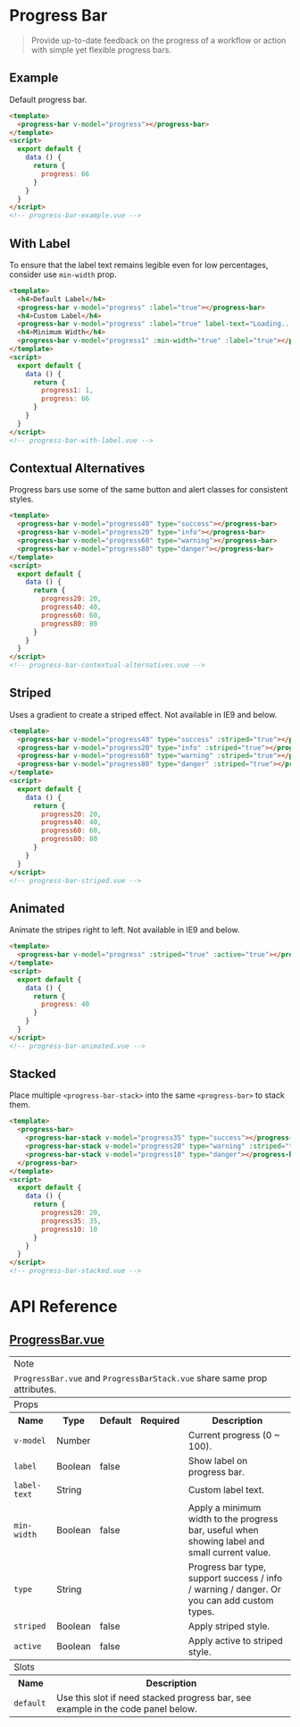 # Progress Bar

> Provide up-to-date feedback on the progress of a workflow or action with simple yet flexible progress bars.

## Example

Default progress bar.

```html
<template>
  <progress-bar v-model="progress"></progress-bar>
</template>
<script>
  export default {
    data () {
      return {
        progress: 66
      }
    }
  }
</script>
<!-- progress-bar-example.vue -->
```

## With Label

To ensure that the label text remains legible even for low percentages, consider use `min-width` prop.

```html
<template>
  <h4>Default Label</h4>
  <progress-bar v-model="progress" :label="true"></progress-bar>
  <h4>Custom Label</h4>
  <progress-bar v-model="progress" :label="true" label-text="Loading......Please wait."></progress-bar>
  <h4>Minimum Width</h4>
  <progress-bar v-model="progress1" :min-width="true" :label="true"></progress-bar>
</template>
<script>
  export default {
    data () {
      return {
        progress1: 1,
        progress: 66
      }
    }
  }
</script>
<!-- progress-bar-with-label.vue -->
```

## Contextual Alternatives

Progress bars use some of the same button and alert classes for consistent styles.

```html
<template>
  <progress-bar v-model="progress40" type="success"></progress-bar>
  <progress-bar v-model="progress20" type="info"></progress-bar>
  <progress-bar v-model="progress60" type="warning"></progress-bar>
  <progress-bar v-model="progress80" type="danger"></progress-bar>
</template>
<script>
  export default {
    data () {
      return {
        progress20: 20,
        progress40: 40,
        progress60: 60,
        progress80: 80
      }
    }
  }
</script>
<!-- progress-bar-contextual-alternatives.vue -->
```

## Striped

Uses a gradient to create a striped effect. Not available in IE9 and below.

```html
<template>
  <progress-bar v-model="progress40" type="success" :striped="true"></progress-bar>
  <progress-bar v-model="progress20" type="info" :striped="true"></progress-bar>
  <progress-bar v-model="progress60" type="warning" :striped="true"></progress-bar>
  <progress-bar v-model="progress80" type="danger" :striped="true"></progress-bar>
</template>
<script>
  export default {
    data () {
      return {
        progress20: 20,
        progress40: 40,
        progress60: 60,
        progress80: 80
      }
    }
  }
</script>
<!-- progress-bar-striped.vue -->
```

## Animated

Animate the stripes right to left. Not available in IE9 and below.

```html
<template>
  <progress-bar v-model="progress" :striped="true" :active="true"></progress-bar>
</template>
<script>
  export default {
    data () {
      return {
        progress: 40
      }
    }
  }
</script>
<!-- progress-bar-animated.vue -->
```

## Stacked

Place multiple `<progress-bar-stack>` into the same `<progress-bar>` to stack them.

```html
<template>
  <progress-bar>
    <progress-bar-stack v-model="progress35" type="success"></progress-bar-stack>
    <progress-bar-stack v-model="progress20" type="warning" :striped="true"></progress-bar-stack>
    <progress-bar-stack v-model="progress10" type="danger"></progress-bar-stack>
  </progress-bar>
</template>
<script>
  export default {
    data () {
      return {
        progress20: 20,
        progress35: 35,
        progress10: 10
      }
    }
  }
</script>
<!-- progress-bar-stacked.vue -->
```

# API Reference

## [ProgressBar.vue](https://github.com/wxsms/uiv/tree/master/src/components/progressbar/ProgressBar.vue)

<div class="table-responsive">
  <table class="table table-bordered">
    <tbody>
    <tr>
      <td colspan="5"><span class="label label-default">Note</span></td>
    </tr>
    <tr>
      <td colspan="5"><code>ProgressBar.vue</code> and <code>ProgressBarStack.vue</code> share same prop attributes.
      </td>
    </tr>
    </tbody>
    <tbody>
    <tr>
      <td colspan="5"><span class="label label-default">Props</span></td>
    </tr>
    <tr>
      <th>Name</th>
      <th>Type</th>
      <th>Default</th>
      <th width="50px">Required</th>
      <th>Description</th>
    </tr>
    <tr>
      <td nowrap="nowrap"><code>v-model</code></td>
      <td>Number</td>
      <td></td>
      <td><i class="glyphicon glyphicon-ok"></i></td>
      <td>Current progress (0 ~ 100).</td>
    </tr>
    <tr>
      <td nowrap="nowrap"><code>label</code></td>
      <td>Boolean</td>
      <td>false</td>
      <td></td>
      <td>Show label on progress bar.</td>
    </tr>
    <tr>
      <td nowrap="nowrap"><code>label-text</code></td>
      <td>String</td>
      <td></td>
      <td></td>
      <td>Custom label text.</td>
    </tr>
    <tr>
      <td nowrap="nowrap"><code>min-width</code></td>
      <td>Boolean</td>
      <td>false</td>
      <td></td>
      <td>Apply a minimum width to the progress bar, useful when showing label and small current value.</td>
    </tr>
    <tr>
      <td nowrap="nowrap"><code>type</code></td>
      <td>String</td>
      <td></td>
      <td></td>
      <td>Progress bar type, support success / info / warning / danger. Or you can add custom types.</td>
    </tr>
    <tr>
      <td nowrap="nowrap"><code>striped</code></td>
      <td>Boolean</td>
      <td>false</td>
      <td></td>
      <td>Apply striped style.</td>
    </tr>
    <tr>
      <td nowrap="nowrap"><code>active</code></td>
      <td>Boolean</td>
      <td>false</td>
      <td></td>
      <td>Apply active to striped style.</td>
    </tr>
    </tbody>
    <tbody>
    <tr>
      <td colspan="5"><span class="label label-default">Slots</span></td>
    </tr>
    <tr>
      <th>Name</th>
      <th colspan="4">Description</th>
    </tr>
    <tr>
      <td nowrap="nowrap"><code>default</code></td>
      <td colspan="4">Use this slot if need stacked progress bar, see example in the code panel below.</td>
    </tr>
    </tbody>
  </table>
</div>
